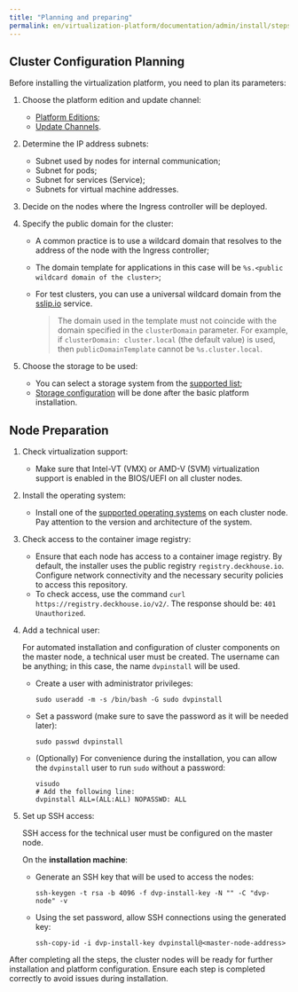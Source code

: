 ```yaml
---
title: "Planning and preparing"
permalink: en/virtualization-platform/documentation/admin/install/steps/prepare.html
---
```


## Cluster Configuration Planning

Before installing the virtualization platform, you need to plan its parameters:

1. Choose the platform edition and update channel:
   - [Platform Editions](../../../about/editions.html);
   - [Update Channels](../../../about/release-channels.html).

1. Determine the IP address subnets:
   - Subnet used by nodes for internal communication;
   - Subnet for pods;
   - Subnet for services (Service);
   - Subnets for virtual machine addresses.

1. Decide on the nodes where the Ingress controller will be deployed.

1. Specify the public domain for the cluster:
   - A common practice is to use a wildcard domain that resolves to the address of the node with the Ingress controller;
   - The domain template for applications in this case will be `%s.<public wildcard domain of the cluster>`;
   - For test clusters, you can use a universal wildcard domain from the [sslip.io](https://sslip.io/) service.

     > The domain used in the template must not coincide with the domain specified in the `clusterDomain` parameter. For example, if `clusterDomain: cluster.local` (the default value) is used, then `publicDomainTemplate` cannot be `%s.cluster.local`.

1. Choose the storage to be used:
   - You can select a storage system from the [supported list](../../../about/requirements.html#supported-storage-systems);
   - [Storage configuration](../../install/steps/storage.html) will be done after the basic platform installation.

## Node Preparation

1. Check virtualization support:
   - Make sure that Intel-VT (VMX) or AMD-V (SVM) virtualization support is enabled in the BIOS/UEFI on all cluster nodes.

1. Install the operating system:
   - Install one of the [supported operating systems](../../../about/requirements.html#supported-os-for-platform-nodes) on each cluster node. Pay attention to the version and architecture of the system.

1. Check access to the container image registry:
   - Ensure that each node has access to a container image registry. By default, the installer uses the public registry `registry.deckhouse.io`. Configure network connectivity and the necessary security policies to access this repository.
   - To check access, use the command `curl https://registry.deckhouse.io/v2/`. The response should be: `401 Unauthorized`.

1. Add a technical user:

   For automated installation and configuration of cluster components on the master node, a technical user must be created. The username can be anything; in this case, the name `dvpinstall` will be used.

   - Create a user with administrator privileges:

     ```shell
     sudo useradd -m -s /bin/bash -G sudo dvpinstall
     ```

   - Set a password (make sure to save the password as it will be needed later):

     ```shell
     sudo passwd dvpinstall
     ```
  
   - (Optionally) For convenience during the installation, you can allow the `dvpinstall` user to run `sudo` without a password:

     ```shell
     visudo   
     # Add the following line:    
     dvpinstall ALL=(ALL:ALL) NOPASSWD: ALL
     ```

1. Set up SSH access:

   SSH access for the technical user must be configured on the master node.

   On the **installation machine**:

   - Generate an SSH key that will be used to access the nodes:

     ```shell
     ssh-keygen -t rsa -b 4096 -f dvp-install-key -N "" -C "dvp-node" -v
     ```

   - Using the set password, allow SSH connections using the generated key:

     ```shell
     ssh-copy-id -i dvp-install-key dvpinstall@<master-node-address>
     ```

After completing all the steps, the cluster nodes will be ready for further installation and platform configuration. Ensure each step is completed correctly to avoid issues during installation.
